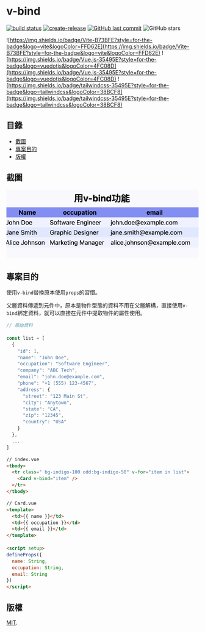 # v-bind
[![build status](https://github.com/connectshark/v-bind/actions/workflows/deploy.yml/badge.svg?branch=main)](https://github.com/connectshark/v-bind/actions/workflows/deploy.yml)
[![create-release](https://github.com/connectshark/v-bind/actions/workflows/create-release.yml/badge.svg?branch=main)](https://github.com/connectshark/v-bind/actions/workflows/create-release.yml)
[![GitHub last commit](https://img.shields.io/github/last-commit/connectshark/v-bind.svg?style=flat)](https://github.com/connectshark/v-bind)
![GitHub stars](https://img.shields.io/github/stars/connectshark/v-bind.svg?style=social&label=Stars&style=plastic)


![https://img.shields.io/badge/Vite-B73BFE?style=for-the-badge&logo=vite&logoColor=FFD62E](https://img.shields.io/badge/Vite-B73BFE?style=for-the-badge&logo=vite&logoColor=FFD62E)
![https://img.shields.io/badge/Vue.js-35495E?style=for-the-badge&logo=vuedotjs&logoColor=4FC08D](https://img.shields.io/badge/Vue.js-35495E?style=for-the-badge&logo=vuedotjs&logoColor=4FC08D)
![https://img.shields.io/badge/tailwindcss-35495E?style=for-the-badge&logo=tailwindcss&logoColor=38BCF8](https://img.shields.io/badge/tailwindcss-35495E?style=for-the-badge&logo=tailwindcss&logoColor=38BCF8)


## 目錄

- [截圖](#截圖)
- [專案目的](#專案目的)
- [版權](#版權)

## 截圖

![](/readme/cover.png)

## 專案目的

使用`v-bind`替換原本使用`props`的習慣。

父層資料傳遞到元件中，原本是物件型態的資料不用在父層解構，直接使用`v-bind`綁定資料，就可以直接在元件中提取物件的屬性使用。

```js
// 原始資料

const list = [
  {
    "id": 1,
    "name": "John Doe",
    "occupation": "Software Engineer",
    "company": "ABC Tech",
    "email": "john.doe@example.com",
    "phone": "+1 (555) 123-4567",
    "address": {
      "street": "123 Main St",
      "city": "Anytown",
      "state": "CA",
      "zip": "12345",
      "country": "USA"
    }
  },
  ...
]
```


```html
// index.vue
<tbody>
  <tr class=" bg-indigo-100 odd:bg-indigo-50" v-for="item in list">
    <Card v-bind="item" />
  </tr>
</tbody>
```

```html
// Card.vue
<template>
  <td>{{ name }}</td>
  <td>{{ occupation }}</td>
  <td>{{ email }}</td>
</template>

<script setup>
defineProps({
  name: String,
  occupation: String,
  email: String
})
</script>
```

## 版權

[MIT](/LICENSE).
